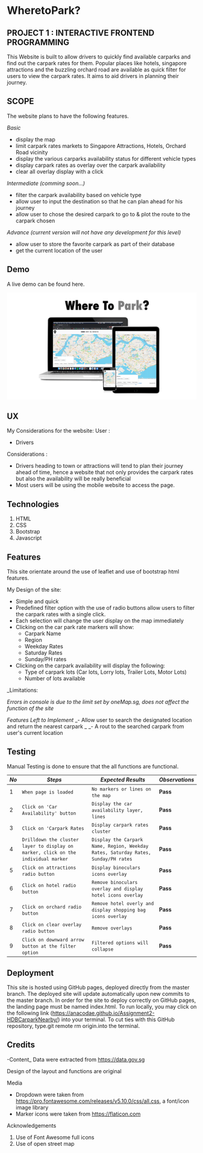 # WheretoPark?

## PROJECT  1 :  INTERACTIVE FRONTEND PROGRAMMING

This Website is built to allow drivers to quickly find available carparks and find out the carpark rates for them. 
Popular places like hotels, singapore attractions and the buzzling orchard road are available as quick filter for users to view the carpark rates. 
It aims to aid drivers in planning their journey. 

## SCOPE
The website plans to have the following features.

_Basic_
- display the map
- limit carpark rates markets to Singapore Attractions, Hotels, Orchard Road vicinity
- display the various carparks availability status for different vehicle types
- display carpark rates as overlay over the carpark availability
- clear all overlay display with a click

_Intermediate (comming soon...)_
- filter the carpark availability based on vehicle type
- allow user to input the destination so that he can plan ahead for his journey
- allow user to chose the desired carpark to go to & plot the route to the carpark chosen

_Advance (current version will not have any development for this level)_
- allow user to store the favorite carpark as part of their database
- get the current location of the user

## Demo

A live demo can be found here. 

![Overview of Project in different devices](https://github.com/denise06/assignment1_maps/blob/main/images/Demo.png)

## UX
My Considerations for the website:
User : 
- Drivers

Considerations :  
- Drivers heading to town or attractions will tend to plan their journey ahead of time, hence a website that not only provides the carpark rates but also the availability will be really beneficial 
- Most users will be using the mobile website to access the page.

## Technologies
1. HTML
2. CSS
3. Bootstrap
4. Javascript

## Features
This site orientate around the use of leaflet and use of bootstrap html features.

My Design of the site:
- Simple and quick 
- Predefined filter option with the use of radio buttons allow users to filter the carpark rates with a single click.
- Each selection will change the user display on the map immediately
- Clicking on the car park rate markers will show: 
    - Carpark Name
    - Region 
    - Weekday Rates
    - Saturday Rates
    - Sunday/PH rates
- Clicking on the carpark availability will display the following:
    - Type of carpark lots (Car lots, Lorry lots, Trailer Lots, Motor Lots)
    - Number of lots available


_Limitations: 

_Errors in console is due to the limit set by oneMap.sg, does not affect the function of the site_

_Features Left to Implement_
_- Allow user to search the designated location and return the nearest carpark _
_- A rout to the searched carpark from user's current location

## Testing
Manual Testing is done to ensure that the all functions are functional.


*No* | *Steps* | *Expected Results* | *Observations*
--- | --- | --- | ---
1 | `When page is loaded ` | `No markers or lines on the map` | **Pass** 
2 | `Click on 'Car Availability' button` | `Display the car availability layer, lines` | **Pass** 
3 | `Click on 'Carpark Rates` | `Display carpark rates cluster` | **Pass** 
4 | `Drilldown the cluster layer to display on marker, click on the individual marker` | `Display the Carpark Name, Region, Weekday Rates, Saturday Rates, Sunday/PH rates` | **Pass** 
5 | `Click on attractions radio button` | `Display binoculars  icons overlay` | **Pass** 
6 | `Click on hotel radio button` | `Remove binoculars overlay and display hotel icons overlay` | **Pass** 
7 | `Click on orchard radio button` | `Remove hotel overly and display shopping bag icons overlay` | **Pass** 
8 | `Click on clear overlay radio button` | `Remove overlays` | **Pass** 
9 | `Click on downward arrow button at the filter option` | `Filtered options will collapse` | **Pass** 


## Deployment

This site is hosted using GitHub pages, deployed directly from the master branch. 
The deployed site will update automatically upon new commits to the master branch. In order for the site to deploy correctly on GitHub pages, the landing page must be named index.html.
To run locally, you may click on the following link (https://anacodae.github.io/Assignment2-HDBCarparkNearby/)   into your terminal. 
To cut ties with this GitHub repository, type.git remote rm origin.into the terminal.

## Credits

-Content_
Data were extracted from https://data.gov.sg
 
Design of the layout and functions are original

Media
- Dropdown were taken from https://pro.fontawesome.com/releases/v5.10.0/css/all.css, a font/icon image library
- Marker icons were taken from https://flaticon.com



Acknowledgements
1. Use of Font Awesome full icons
2. Use of open street map 

